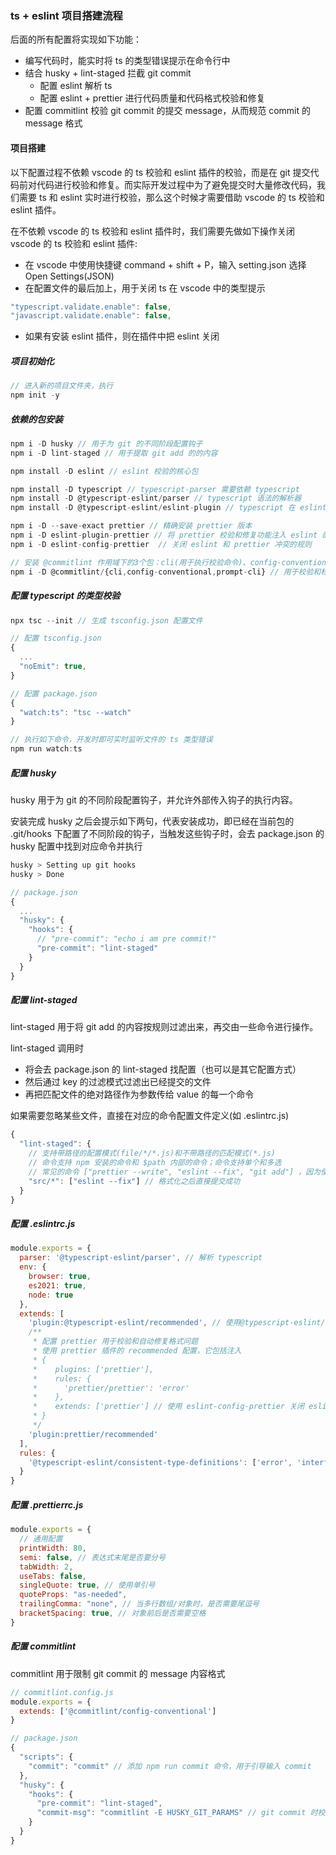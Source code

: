 ### ts + eslint 项目搭建流程
后面的所有配置将实现如下功能：
- 编写代码时，能实时将 ts 的类型错误提示在命令行中
- 结合 husky + lint-staged 拦截 git commit
  - 配置 eslint 解析 ts
  - 配置 eslint + prettier 进行代码质量和代码格式校验和修复
- 配置 commitlint 校验 git commit 的提交 message，从而规范 commit 的 message 格式

#### 项目搭建
以下配置过程不依赖 vscode 的 ts 校验和 eslint 插件的校验，而是在 git 提交代码前对代码进行校验和修复。而实际开发过程中为了避免提交时大量修改代码，我们需要 ts 和 eslint 实时进行校验，那么这个时候才需要借助 vscode 的 ts 校验和 eslint 插件。

在不依赖 vscode 的 ts 校验和 eslint 插件时，我们需要先做如下操作关闭 vscode 的 ts 校验和 eslint 插件:
- 在 vscode 中使用快捷键 command + shift + P，输入 setting.json 选择 Open Settings(JSON)
- 在配置文件的最后加上，用于关闭 ts 在 vscode 中的类型提示
```js
"typescript.validate.enable": false,
"javascript.validate.enable": false,
```
- 如果有安装 eslint 插件，则在插件中把 eslint 关闭

##### 项目初始化
```js
// 进入新的项目文件夹，执行
npm init -y
```

##### 依赖的包安装
```js
npm i -D husky // 用于为 git 的不同阶段配置钩子
npm i -D lint-staged // 用于提取 git add 的的内容

npm install -D eslint // eslint 校验的核心包

npm install -D typescript // typescript-parser 需要依赖 typescript
npm install -D @typescript-eslint/parser // typescript 语法的解析器
npm install -D @typescript-eslint/eslint-plugin // typescript 在 eslint 中推荐的规则

npm i -D --save-exact prettier // 精确安装 prettier 版本
npm i -D eslint-plugin-prettier // 将 prettier 校验和修复功能注入 eslint 的插件
npm i -D eslint-config-prettier  // 关闭 eslint 和 prettier 冲突的规则

// 安装 @commitlint 作用域下的3个包：cli(用于执行校验命令)、config-conventional(通用配置)、prompt-cli(按配置引导输入commit 信息)
npm i -D @commitlint/{cli,config-conventional,prompt-cli} // 用于校验和标准化 git commit 的 message
```

##### 配置 typescript 的类型校验
```js
npx tsc --init // 生成 tsconfig.json 配置文件

// 配置 tsconfig.json
{
  ...
  "noEmit": true,
}

// 配置 package.json
{
  "watch:ts": "tsc --watch"
}

// 执行如下命令，开发时即可实时监听文件的 ts 类型错误
npm run watch:ts
```

##### 配置 husky
husky 用于为 git 的不同阶段配置钩子，并允许外部传入钩子的执行内容。

安装完成 husky 之后会提示如下两句，代表安装成功，即已经在当前包的 .git/hooks 下配置了不同阶段的钩子，当触发这些钩子时，会去 package.json 的 husky 配置中找到对应命令并执行
```js
husky > Setting up git hooks
husky > Done
```

```js
// package.json
{
  ...
  "husky": {
    "hooks": {
      // "pre-commit": "echo i am pre commit!"
      "pre-commit": "lint-staged"
    }
  }
}
```

##### 配置 lint-staged
lint-staged 用于将 git add 的内容按规则过滤出来，再交由一些命令进行操作。

lint-staged 调用时
- 将会去 package.json 的 lint-staged 找配置（也可以是其它配置方式）
- 然后通过 key 的过滤模式过滤出已经提交的文件
- 再把匹配文件的绝对路径作为参数传给 value 的每一个命令

如果需要忽略某些文件，直接在对应的命令配置文件定义(如 .eslintrc.js)
```js
{
  "lint-staged": {
    // 支持带路径的配置模式(file/*/*.js)和不带路径的匹配模式(*.js)
    // 命令支持 npm 安装的命令和 $path 内部的命令；命令支持单个和多选
    // 常见的命令 ["prettier --write", "eslint --fix", "git add"] ，因为使用了 eslint-plugin-prettier 插件，所以只需要 eslint --fix 即可
    "src/*": ["eslint --fix"] // 格式化之后直接提交成功
  }
}
```

##### 配置 .eslintrc.js
```js
module.exports = {
  parser: '@typescript-eslint/parser', // 解析 typescript
  env: {
    browser: true,
    es2021: true,
    node: true
  },
  extends: [
    'plugin:@typescript-eslint/recommended', // 使用@typescript-eslint/eslint-plugin的推荐规则
    /**
     * 配置 prettier 用于校验和自动修复格式问题
     * 使用 prettier 插件的 recommended 配置，它包括注入
     * {
     *    plugins: ['prettier'],
     *    rules: {
     *      'prettier/prettier': 'error'
     *    },
     *    extends: ['prettier'] // 使用 eslint-config-prettier 关闭 eslint 和 prettier 冲突的规则
     * }
     */
    'plugin:prettier/recommended'
  ],
  rules: {
    '@typescript-eslint/consistent-type-definitions': ['error', 'interface'] // 覆盖 typescript 校验规则
  }
}
```

##### 配置 .prettierrc.js
```js
module.exports = {
  // 通用配置
  printWidth: 80,
  semi: false, // 表达式末尾是否要分号
  tabWidth: 2,
  useTabs: false,
  singleQuote: true, // 使用单引号
  quoteProps: "as-needed",
  trailingComma: "none", // 当多行数组/对象时，是否需要尾逗号
  bracketSpacing: true, // 对象前后是否需要空格
}
```

##### 配置 commitlint
commitlint 用于限制 git commit 的 message 内容格式

```js
// commitlint.config.js
module.exports = {
  extends: ['@commitlint/config-conventional']
}
```

```js
// package.json
{
  "scripts": {
    "commit": "commit" // 添加 npm run commit 命令，用于引导输入 commit
  },
  "husky": {
    "hooks": {
      "pre-commit": "lint-staged",
      "commit-msg": "commitlint -E HUSKY_GIT_PARAMS" // git commit 时校验提交信息
    }
  }
}
```